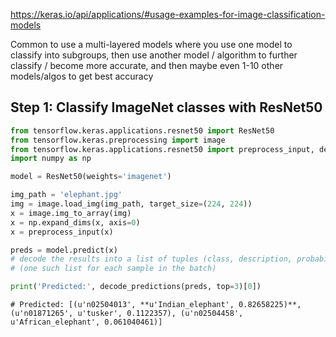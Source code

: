 https://keras.io/api/applications/#usage-examples-for-image-classification-models

Common to use a multi-layered models where you use one model to classify into subgroups, then use another model / algorithm to further classify / become more accurate, and then maybe even 1-10 other models/algos to get best accuracy

## Step 1: Classify ImageNet classes with ResNet50
```python
from tensorflow.keras.applications.resnet50 import ResNet50
from tensorflow.keras.preprocessing import image
from tensorflow.keras.applications.resnet50 import preprocess_input, decode_predictions
import numpy as np

model = ResNet50(weights='imagenet')

img_path = 'elephant.jpg'
img = image.load_img(img_path, target_size=(224, 224))
x = image.img_to_array(img)
x = np.expand_dims(x, axis=0)
x = preprocess_input(x)

preds = model.predict(x)
# decode the results into a list of tuples (class, description, probability)
# (one such list for each sample in the batch)

print('Predicted:', decode_predictions(preds, top=3)[0])
```
```shell
# Predicted: [(u'n02504013', **u'Indian_elephant', 0.82658225)**, (u'n01871265', u'tusker', 0.1122357), (u'n02504458', u'African_elephant', 0.061040461)]
```
